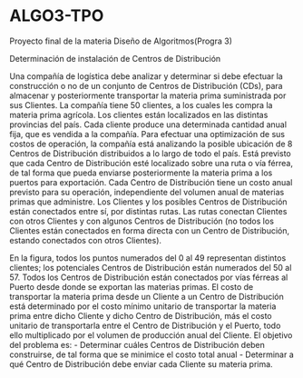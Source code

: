 # ALGO3-TPO
Proyecto final de la materia Diseño de Algoritmos(Progra 3)


Determinación de instalación de Centros de Distribución

Una compañía de logística debe analizar y determinar si debe efectuar la construcción o no de un
conjunto de Centros de Distribución (CDs), para almacenar y posteriormente transportar la materia
prima suministrada por sus Clientes.
La compañía tiene 50 clientes, a los cuales les compra la materia prima agrícola. Los clientes están
localizados en las distintas provincias del país. Cada cliente produce una determinada cantidad anual
fija, que es vendida a la compañía.
Para efectuar una optimización de sus costos de operación, la compañía está analizando la posible
ubicación de 8 Centros de Distribución distribuidos a lo largo de todo el país. Está previsto que cada
Centro de Distribución esté localizado sobre una ruta o vía férrea, de tal forma que pueda enviarse
posteriormente la materia prima a los puertos para exportación. Cada Centro de Distribución tiene
un costo anual previsto para su operación, independiente del volumen anual de materias primas que
administre.
Los Clientes y los posibles Centros de Distribución están conectados entre sí, por distintas rutas.
Las rutas conectan Clientes con otros Clientes y con algunos Centros de Distribución (no todos los
Clientes están conectados en forma directa con un Centro de Distribución, estando conectados con
otros Clientes). 


En la figura, todos los puntos numerados del 0 al 49 representan distintos clientes; los potenciales Centros de Distribución están numerados del 50 al 57. Todos los Centros de Distribución están conectados por vías férreas al Puerto desde donde se exportan las materias primas. El costo de transportar la materia prima desde un Cliente a un Centro de Distribución está determinado por el costo mínimo unitario de transportar la materia prima entre dicho Cliente y dicho Centro de Distribución, más el costo unitario de transportarla entre el Centro de Distribución y el Puerto, todo ello multiplicado por el volumen de producción anual del Cliente. El objetivo del problema es: - Determinar cuáles Centros de Distribución deben construirse, de tal forma que se minimice el costo total anual - Determinar a qué Centro de Distribución debe enviar cada Cliente su materia prima.
